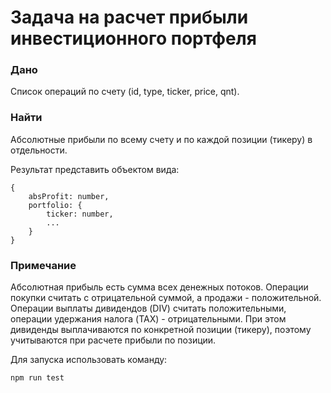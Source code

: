 # Задача на расчет прибыли инвестиционного портфеля

### Дано 

Список операций по счету (id, type, ticker, price, qnt).

### Найти 

Абсолютные прибыли по всему счету и по каждой позиции (тикеру) в отдельности. 

Результат представить объектом вида:

```
{
    absProfit: number,
    portfolio: {
        ticker: number,
        ...
    }
}
```

### Примечание

Абсолютная прибыль есть сумма всех денежных потоков. Операции покупки считать с отрицательной суммой, а продажи - положительной.
Операции выплаты дивидендов (DIV) считать положительными, операции удержания налога (TAX) - отрицательными. При этом дивиденды 
выплачиваются по конкретной позиции (тикеру), поэтому учитываются при расчете прибыли по позиции.

Для запуска использовать команду:

```
npm run test
```
